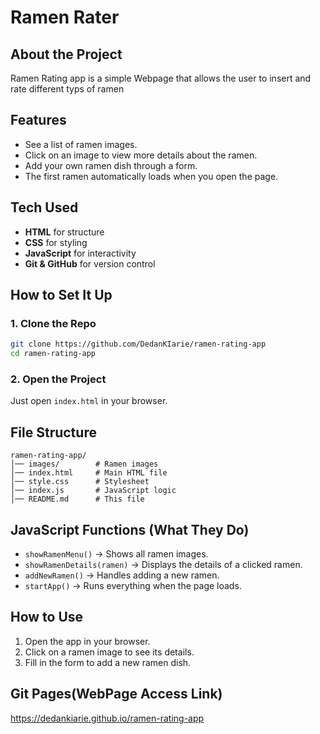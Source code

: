 # Ramen Rater

## About the Project
Ramen Rating app is a simple Webpage that allows the user to insert and rate different typs of ramen 

## Features
- See a list of ramen images.
- Click on an image to view more details about the ramen.
- Add your own ramen dish through a form.
- The first ramen automatically loads when you open the page.


## Tech Used
- **HTML** for structure
- **CSS** for styling
- **JavaScript** for interactivity
- **Git & GitHub** for version control

## How to Set It Up
### 1. Clone the Repo
```sh
git clone https://github.com/DedanKIarie/ramen-rating-app
cd ramen-rating-app
```
### 2. Open the Project
Just open `index.html` in your browser.

## File Structure
```
ramen-rating-app/
│── images/        # Ramen images
│── index.html     # Main HTML file
│── style.css      # Stylesheet
│── index.js       # JavaScript logic
│── README.md      # This file
```

## JavaScript Functions (What They Do)
- `showRamenMenu()` → Shows all ramen images.
- `showRamenDetails(ramen)` → Displays the details of a clicked ramen.
- `addNewRamen()` → Handles adding a new ramen.
- `startApp()` → Runs everything when the page loads.

## How to Use
1. Open the app in your browser.
2. Click on a ramen image to see its details.
3. Fill in the form to add a new ramen dish.

## Git Pages(WebPage Access Link)
https://dedankiarie.github.io/ramen-rating-app

